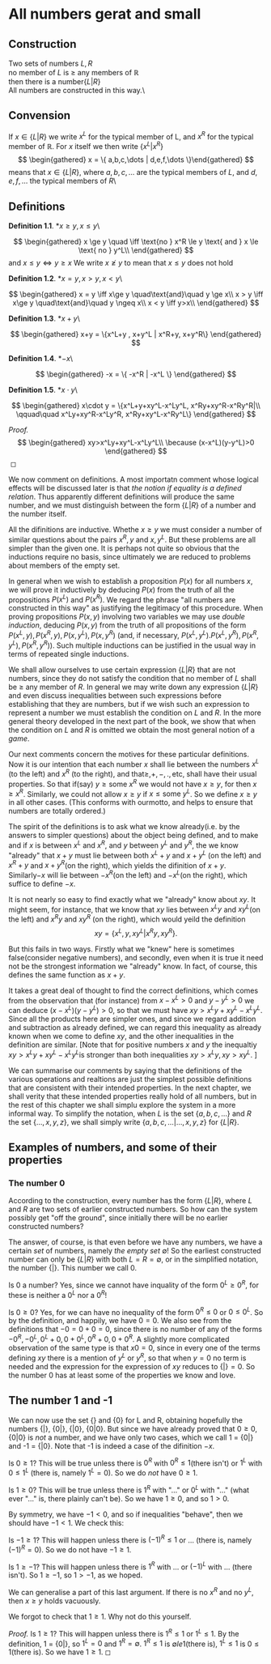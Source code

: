 # All numbers gerat and small

## Construction

Two sets of numbers $L,R$\
no member of $L$ is $\ge$ any members of $\mathbb{R}$\
then there is a number$\{L|R\}$\
All numbers are constructed in this way.\

## Convension

If $x\in\{L|R\}$ we write $x^L$ for the typical member of L, and $x^R$
for the typical member of $\mathbb{R}$. For $x$ itself we then write
$\{x^L|x^R\}$ 
$$
\begin{gathered}
    x = \{ a,b,c,\dots | d,e,f,\dots \}\end{gathered}
$$
 means that
$x\in \{L|R\}$, where $a,b,c,\dots$ are the typical members of $L$, and
$d,e,f,\dots$ the typical members of $R$\

## Definitions


**Definition 1.1**. *$x \ge y, x \le y$\

$$
\begin{gathered}
        x \ge y \quad \iff \text{no } x^R \le y \text{ and } x \le \text{ no } y^L\\
    \end{gathered}
$$
 and $x\le y \iff y\ge x$ We write $x\ngeq y$ to
mean that $x \le y$ does not hold


**Definition 1.2**. *$x=y, x>y, x<y$\

$$
\begin{gathered}
        x = y \iff x\ge y \quad\text{and}\quad y \ge x\\
        x > y \iff x\ge y \quad\text{and}\quad y \ngeq x\\
        x < y \iff y>x\\        
    \end{gathered}
$$



**Definition 1.3**. *$x+y$\

$$
\begin{gathered}
        x+y = \{x^L+y , x+y^L | x^R+y, x+y^R\}
    \end{gathered}
$$



**Definition 1.4**. *$-x$\

$$
\begin{gathered}
            -x = \{ -x^R | -x^L \}
        \end{gathered}
$$



**Definition 1.5**. *$x\cdot y$\

$$
\begin{gathered}
            x\cdot y = \{x^L+y+xy^L-x^Ly^L, x^Ry+xy^R-x^Ry^R|\\
            \qquad\quad x^Ly+xy^R-x^Ly^R, x^Ry+xy^L-x^Ry^L\}
        \end{gathered}
$$



*Proof.* 
$$
\begin{gathered}
            xy>x^Ly+xy^L-x^Ly^L\\
            \because    (x-x^L)(y-y^L)>0
        \end{gathered}
$$
 ◻


We now comment on definitions. A most importatn comment whose logical
effects will be discussed later is that *the notion if equality is a
defined relation*. Thus apparently different definitions will produce
the same number, and we must distinguish between the form $\{L|R\}$ of a
number and the number itself.

All the difinitions are inductive. Whethe $x\ge y$ we must consider a
number of similar questions about the pairs $x^R,y$ and $x,y^L$. But
these problems are all simpler than the given one. It is perhaps not
quite so obvious that the inductions require no basis, since ultimately
we are reduced to problems about members of the empty set.

In general when we wish to establish a proposition $P(x)$ for all
numbers $x$, we will prove it inductively by deducing $P(x)$ from the
truth of all the propositions $P(x^L)$ and $P(x^R)$. We regard the
phrase \"all numbers are constructed in this way\" as justifying the
legitimacy of this procedure. When proving propositions $P(x,y)$
involving two variables we may use *double induction*, deducing $P(x,y)$
from the truth of all propositions of the form
$P(x^L,y), P(x^R,y), P(x,y^L), P(x,y^R)$ (and, if necessary,
$P(x^L,y^L). P(x^L,y^R), P(x^R,y^L), P(x^R,y^R)$). Such multiple
inductions can be justified in the usual way in terms of repeated single
inductions.

We shall allow ourselves to use certain expression $\{L|R\}$ that are
not numbers, since they do not satisfy the condition that no member of
$L$ shall be $\ge$ any member of $R$. In general we may write down any
expression $\{L|R\}$ and even discuss inequalities between such
expressions before establishing that they are numbers, but if we wish
such an expression to represent a number we must establish the condition
on $L \text{ and } R$. In the more general theory developed in the next
part of the book, we show that when the condition on $L \text{ and } R$
is omitted we obtain the most general notion of a *game*.

Our next comments concern the motives for these particular definitions.
Now it is our intention that each number $x$ shall lie between the
numbers $x^L$ (to the left) and $x^R$ (to the right), and
that$\ge, +, -,., \text{etc}$, shall have their usual properties. So
that if(say) $y\ge\text{some } x^R$ we would not have $x\ge y$, for then
$x\ge x^R$. Similarly, we could not allow $x\ge y$ if
$x \le \text{some }y^L$. So we define $x\ge y$ in all other cases. (This
conforms with ourmotto, and helps to ensure that numbers are totally
ordered.)

The spirit of the definitions is to ask what we know already(i.e. by the
answers to simpler questions) about the object being defined, and to
make and if $x$ is between $x^L$ and $x^R$, and $y$ between $y^L$ and
$y^R$, the we know \"already\" that $x+y$ must lie between both $x^L+y$
and $x+y^L$ (on the left) and $x^R+y$ and $x+y^R$(on the right), which
yields the difinition of $x+y$. Similarly$-x$ will lie between $-x^R$(on
the left) and $-x^L$(on the right), which suffice to define $-x$.

It is not nearly so easy to find exactly what we \"already\" know about
$xy$. It might seem, for instance, that we know that $xy$ lies between
$x^Ly$ and $xy^L$(on the left) and $x^Ry$ and $xy^R$ (on the right),
which would yeild the definition 
$$
xy=\{x^L,y, xy^L| x^Ry,xy^R\}.
$$


But this fails in two ways. Firstly what we \"knew\" here is sometimes
false(consider negative numbers), and secondly, even when it is true it
need not be the strongest information we \"already\" know. In fact, of
course, this defines the same function as $x+y$.

It takes a great deal of thought to find the correct definitions, which
comes from the observation that (for instance) from $x-x^L > 0$ and
$y - y^L >0$ we can deduce $(x-x^L)(y-y^L)>0$, so that we must have
$xy>x^Ly+xy^L-x^Ly^L$. Since all the products here are simpler ones, and
since we regard addition and subtraction as already defined, we can
regard this inequality as already known when we come to define $xy$, and
the other inequalities in the definition are similar. \[Note that for
positive numbers $x$ and $y$ the inequaltiy $xy>x^Ly+xy^L-x^Ly^L$is
stronger than both inequalities $xy>x^Ly, xy>xy^L$. \]

We can summarise our comments by saying that the definitions of the
various operations and realtions are just the simplest possible
definitions that are consistent with their intended properties. In the
next chapter, we shall verity that these intended properties really hold
of all numbers, but in the rest of this chapter we shall simplu explore
the system in a more informal way. To simplify the notation, when $L$ is
the set $\{a, b, c, \dots \}$ and $R$ the set $\{ \dots, x,y,z \}$, we
shall simply write $\{ a, b, c, \dots | \dots, x, y, z \}$ for
$\{ L|R \}$.

## Examples of numbers, and some of their properties

### The number 0

According to the construction, every number has the form $\{ L|R \}$,
where $L$ and $R$ are two sets of earlier constructed numbers. So how
can the system possibly get \"off the ground\", since initially there
will be no earlier constructed numbers?

The answer, of course, is that even before we have any numbers, we have
a certain *set* of numbers, namely *the empty set* $\emptyset$! So the
earliest constructed number can only be $\{L|R\}$ with both
$L=R=\emptyset$, or in the simplified notation, the number $\{|\}$. This
number we call 0.

Is 0 a number? Yes, since we cannot have inquality of the form
$0^L\ge 0^R$, for these is neither a $0^L$ nor a $0^R$!

Is $0\ge 0$? Yes, for we can have no inequality of the form $0^R \le 0$
or $0\le 0^L$. So by the definition, and happily, we have $0=0$. We also
see from the definitions that $-0=0+0=0$, since there is no number of
any of the forms $-0^R, -0^L, 0^L+0, 0+0^L, 0^R+0, 0+0^R$. A slightly
more complicated observation of the same type is that $x0=0$, since in
every one of the terms defining $xy$ there is a mention of $y^L$ or
$y^R$, so that when $y=0$ no term is needed and the expression for the
expression of $xy$ reduces to $\{|\} =0$. So the number 0 has at least
some of the properties we know and love.

## The number 1 and -1

We can now use the set {} and {0} for L and R, obtaining hopefully the
numbers {\|}, {0\|}, {\|0}, {0\|0}. But since we have already proved
that $0\ge 0$, {0\|0} is *not* a number, and we have only two cases,
which we call 1 = {0\|} and -1 = {\|0}. Note that -1 is indeed a case of
the difinition $-x$.

Is $0 \ge 1$? This will be true unless there is $0^R$ with
$0^R \le 1$(there isn't) or $1^L$ with $0 \le 1^L$ (there is, namely
$1^L = 0$). So we do *not* have $0\ge 1$.

Is $1 \ge 0$? This will be true unless there is $1^R$ with \"$\dots$\"
or $0^L$ with \"$\dots$\" (what ever \"$\dots$\" is, there plainly can't
be). So we have $1 \ge 0$, and so $1 > 0$.

By symmetry, we have $-1 < 0$, and so if inequalities \"behave\", then
we should have $-1 < 1$. We check this:

Is $-1 \ge 1$? This will happen unless there is $(-1)^R \le 1$ or \...
(there is, namely $(-1)^R = 0$). So we do not have $-1 \ge 1$.

Is $1 \ge -1$? This will happen unless there is $1^R$ with \... or
$(-1)^L$ with \... (there isn't). So $1 \ge -1$, so $1 > -1$, as we
hoped.

We can generalise a part of this last argument. If there is no $x^R$ and
no $y^L$, then $x \ge y$ holds vacuously.

We forgot to check that $1 \ge 1$. Why not do this yourself.


*Proof.* Is $1 \ge 1$? This will happen unless there is $1^R \le 1$ or
$1^L \le 1$. By the definition, 1 = {0\|}, so $1^L = 0$ and
$1^R = \emptyset$. $1^R \le 1$ is $\emptyset le 1$(there is),
$1^L \le 1$ is $0 \le 1$(there is). So we have $1 \ge 1$. ◻

